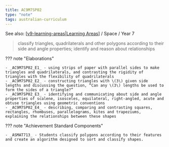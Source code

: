 ```yaml
---
title: AC9M7SP02
type: "note"
tags: australian-curriculum
---
```


See also: [[v9-learning-areas|Learning Areas]]   / Space / Year 7

> classify triangles, quadrilaterals and other polygons according to their side and angle properties; identify and reason about relationships

??? note "Elaborations"

	- _AC9M7SP02_E1_ - using strips of paper with parallel sides to make triangles and quadrilaterals, and contrasting the rigidity of triangles with the flexibility of quadrilaterals
	- _AC9M7SP02_E2_ - constructing triangles with \(3\) given side lengths and discussing the question, “Can any \(3\) lengths be used to form the sides of a triangle?”
	- _AC9M7SP02_E3_ - identifying and communicating about side and angle properties of scalene, isosceles, equilateral, right-angled, acute and obtuse triangles using geometric conventions
	- _AC9M7SP02_E4_ - describing, comparing and contrasting squares, rectangles, rhombuses, parallelograms, kites and trapeziums, explaining the relationships between these shapes
??? note "Achievement Standard Components"

	- _ASMAT713_ - Students classify polygons according to their features and create an algorithm designed to sort and classify shapes.

[//begin]: # "Autogenerated link references for markdown compatibility"
[v9-learning-areas|Learning Areas]: ../v9-learning-areas "v9-learning-areas"
[//end]: # "Autogenerated link references"
